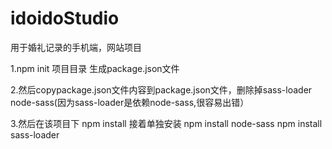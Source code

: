 # idoidoStudio
用于婚礼记录的手机端，网站项目

1.npm init 项目目录 生成package.json文件


2.然后copypackage.json文件内容到package.json文件，删除掉sass-loader node-sass(因为sass-loader是依赖node-sass,很容易出错）


3.然后在该项目下  npm install  接着单独安装 npm install node-sass  npm install sass-loader


